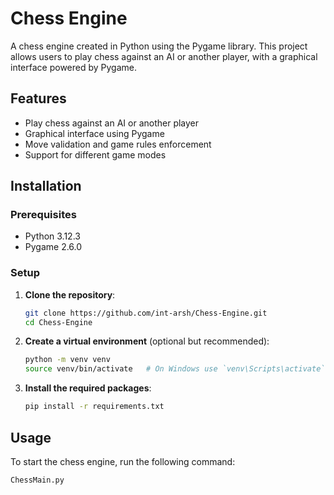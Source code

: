 # Chess Engine

A chess engine created in Python using the Pygame library. This project allows users to play chess against an AI or another player, with a graphical interface powered by Pygame.

## Features

- Play chess against an AI or another player
- Graphical interface using Pygame
- Move validation and game rules enforcement
- Support for different game modes

## Installation

### Prerequisites

- Python 3.12.3
- Pygame 2.6.0

### Setup

1. **Clone the repository**:
    ```sh
    git clone https://github.com/int-arsh/Chess-Engine.git
    cd Chess-Engine
    ```

2. **Create a virtual environment** (optional but recommended):
    ```sh
    python -m venv venv
    source venv/bin/activate   # On Windows use `venv\Scripts\activate`
    ```

3. **Install the required packages**:
    ```sh
    pip install -r requirements.txt
    ```

## Usage

To start the chess engine, run the following command:
```sh
ChessMain.py

